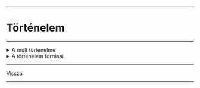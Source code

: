 
---

# Történelem

---

<details>
<summary>A múlt történelme</summary>

---

> Mivel foglalkozik a történelem tudománya?
> - az emberiség múltjával
> - megtörtént eseményekkel

> Miért kell ismernünk a múltat?
> - a történelem az élet tanítómestere
> - tanuljunk belőle, hogy megértsük a saját korunkat
> - megismerve hazánk, nemzetünk múltját, erősítjük azonos tudásunkat, összetartozásunkat
> - megértsünk más nemzedékeket
> - megtudjuk, hogy mi az ami összeköti és mi az ami megkülönbözteti az egyes népeket

> ### A történelem tárgya
>
> Mi tartozik a történelembe?
> - Régen: főként uralkodók cselekedetei, emlékezetes események, háborúk
> - Táj és ember kapcsolata: földrajzi, éghajlati viszonyok hogyan befolyásolják a népek életét.
>
> Gazdaság:
> - hogyan állítják elő és hogyan osztják el a megélhetéshez szükséges javakat.
> - milyen életszínvonalat tudnak teremteni.
>
> Társadalom:
> - milyen rétegek különülnek el egy társadalmon belül
> - van e lehetőség a felemelkedésre
> - mi vezet egyes csoportok elszegényedéséhez

> ### Állam és hatalom
>
> - A főhatalamat egy személy vagy testület gyakorolja?
> - Hogyna kerülhet valaki a hatalom birtokába?
> - Milyen korlátai vannak a vezetők hatalmának?
> - Meddig rendelkezik vele?

> ### Gondolkodás, Vallás, Művészet
>
> Életmód:
> - honnan tudjuk, hogy mi történt évszázadokkal, évezredekkel ezelőtt?
>
> **Források csoportosítása**:
> - írásos emlékek: krónikák, törvények, oklevelek
> - tárgyi emlékek: csontmaradványok, barlangrajzok
> - iratban szellemi emlékek: régi szokások, népzene, népmesék, babonák
>
> Források jellemzői: Az időben visszafele haladva egyre kevesebb forrás áll rendelkezésünkre. A múlt eseményeiről általában csak feltételezéseink lehetnek, kevés a biztos tényanyag.
>
> **Források tudományai**:
> Segédtudomány
> - oklevéltan (diplomatika)
> - az időszámítás tudománya (kronológia)
> - címertan (heraldika)
> - éremtan (numizmatika)

---

</details>

<details>
<summary>A történelem forrásai</summary>

---

> Minden olyan dolgot, eszközt, mely a múlt megismeréséhez, megértéséhez hozzásegít, forrásnak nevezzük.

> ### Típusai:
> - Tárgyi: régészet (archeológia). Épített örökség, művészeti emlékek, stb.
> - Íratlan: népmese, népmonda, népmese
> - Írott: kőtáblától a könyv megjelenéséig. De lehet pl.: sírfelirat
> - Egyéb: barlangrajzok (Altamira, Lascaux), Kipu (inka 'kommunikációs' eszköz, csomózott zsinór)

> ### Fogalmak:
> - Kronológia: időszámítás tudománya
> - Heraldika: címertan
> - Archeológia: régészet

> ### Időszámítás:
> - nincs kezdőpont, csupán egy viszonyítási pont.
> - a történeti szakirodalom kiindulópontnak a különböző kultúrák, népek időszámításának kezdetét.
> - Pl.: római kr.e.753-ban
> - ókori görögök: az első olimpiától számítva: kr.e.776-ban
> - Mohamedánok: a próféta (Mohamed) halálától kr.u.622-től
> - egyéb: vallási megközelítésből világ teremtésének kezdete - zsidók kr.e.3761-től, a bizánciak kr.e.5494-től

> ### A történelem korszakolása
> - őskor: kr.e.14millió - kr.e.3000-ig
> - ókor: kr.e.3000-től - kr.u.476-ig
> - középkor: kr.u.476-(1453)(1492)(1517)(1640)
> - újkor: 1640-1918/1945
> - legújabb kor: 1945-

> A történészek munkáját segítik a társtudományok is
> - néprajz
> - nyelvészet
> - földtan (geológia)
> - művészet történelem
> - régészet

> ### Régészet (archeológia)
>
> Régész: a föld és a víz mélyének tárgyi forrásaival foglalkozik.
> Szakszerű munkája négy szakaszra bontható:
> - leletek helyének megkeresése
> - leletek feltárása
> - leletek feldolgozása
> - leletek bemutatása, kiállítása (múzeum)
>
> A Régész munkáját más szakemberek is segítik, pl.: restaurátor és antropológus is részt vesz a leletek feldolgozásában.

> A hazánk földjében vagy vízeiben található értékek a magyar államot illetik.
>
> Régészeti jellegű lelet megtalálásakor értesíteni kell az illetékes múzeumot.
>
> Forrásokat gyűjtő és őrző intézmények:
> - múzeumok
> - könyvtárak
> - levéltárak

> ### Nemzeti múzeum
> Széchenyi Fernec 1802-ben alapította meg az első magyar közgyűjteményt a Nemzeti Múzeumot, amely a könyvtár mellett számos tárat foglal magába. Később ezekből a tárakból fejlődött ki a Néprajzi Múzeum, Szépművészeti Múzeum, Iparművészeti Múzeum, stb...

> ### Országos Széchenyi Könyvtár
> Magyarország nemzeti könyvtára az Országos Széchenyi Könyvtár. Beszerez minden Magyarországon megjelent kiadványt és gyűjti a külföldön megjelenő magyar vonatkozású munkákat.

> ### Magyar Nemzeti Levéltár
> Nemzeti kincseknek számító iratokat őrző állami közgyűjteményi intézet. Hivatalok, bíróságok, vállalatok, családok iratanyaga található meg benne.

---

</details>

---

[Vissza](../../../README.md)

---
